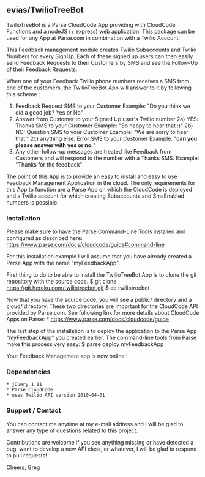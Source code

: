 ## evias/TwilioTreeBot
TwilioTreeBot is a Parse CloudCode App providing with CloudCode Functions
and a nodeJS (+ express) web application. This package can be used for any
App at Parse.com in combination with a Twilio Account.

This Feedback management module creates Twilio Subaccounts and Twilio Numbers
for every SignUp. Each of these signed up users can then easily send Feedback
Requests to their Customers by SMS and see the Follow-Up of their Feedback
Requests.

When one of your Feedback Twilio phone numbers receives a SMS from one of the
customers, the TwilioTreeBot App will answer to it by following this scheme :

 1) Feedback Request SMS to your Customer
    Example: "Do you think we did a good job? Yes or No"
 2) Answer from Customer to your Signed Up user's Twilio number
  2a) YES: Thanks SMS to your Customer
      Example: "So happy to hear that :)"
  2b) NO: Question SMS to your Customer
      Example: "We are sorry to hear that."
  2c) anything else: Error SMS to your Customer
      Example: "**can you please answer with yes or no.**"
 3) Any other follow-up messages are treated like Feedback from Customers
    and will respond to the number with a Thanks SMS.
    Example: "Thanks for the feedback"

The point of this App is to provide an easy to install and easy to use
Feedback Management Application in the cloud. The only requirements for this
App to function are a Parse App on which the CloudCode is deployed and a
Twilio account for which creating Subaccounts and SmsEnabled numbers is
possible.

### Installation
Please make sure to have the Parse Command-Line Tools installed and configured
as described here: https://www.parse.com/docs/cloudcode/guide#command-line

For this installation example I will assume that you have already created
a Parse App with the name "myFeedbackApp".

First thing to do to be able to install the TwilioTreeBot App is to clone
the git repository with the source code.
    $ git clone https://git.heroku.com/twiliotreebot.git
    $ cd twiliotreebot

Now that you have the source code, you will see a public/ directory and a
cloud/ directory. These two directories are important for the CloudCode API
provided by Parse.com. See following link for more details about CloudCode
Apps on Parse:
    * https://www.parse.com/docs/cloudcode/guide

The last step of the installation is to deploy the application to the Parse
App "myFeedbackApp" you created earlier. The command-line tools from Parse
make this process very easy:
    $ parse deploy myFeedbackApp

Your Feedback Management app is now online !

### Dependencies
    * jQuery 1.11
    * Parse CloudCode
    * uses Twilio API version 2010-04-01

### Support / Contact
You can contact me anytime at my e-mail address and I will be glad to answer
any type of questions related to this project.

Contributions are welcome if you see anything missing or have detected a
bug, want to develop a new API class, or whatever, I will be glad to respond
to pull requests!

Cheers,
Greg
